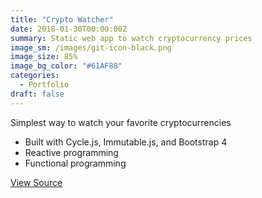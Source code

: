 ```yaml
---
title: "Crypto Watcher"
date: 2018-01-30T00:00:00Z
summary: Static web app to watch cryptocurrency prices
image_sm: /images/git-icon-black.png
image_size: 85%
image_bg_color: "#61AF88"
categories: 
  - Portfolio
draft: false
---
```


Simplest way to watch your favorite cryptocurrencies

- Built with Cycle.js, Immutable.js, and Bootstrap 4
- Reactive programming
- Functional programming

[View Source](https://github.com/benjohns1/crypto-watcher)
